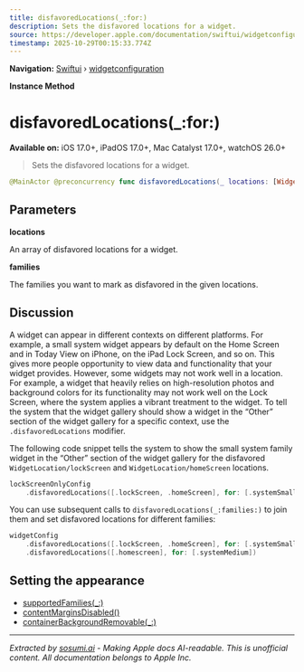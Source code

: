 ```yaml
---
title: disfavoredLocations(_:for:)
description: Sets the disfavored locations for a widget.
source: https://developer.apple.com/documentation/swiftui/widgetconfiguration/disfavoredlocations(_:for:)
timestamp: 2025-10-29T00:15:33.774Z
---
```


**Navigation:** [Swiftui](/documentation/swiftui) › [widgetconfiguration](/documentation/swiftui/widgetconfiguration)

**Instance Method**

# disfavoredLocations(_:for:)

**Available on:** iOS 17.0+, iPadOS 17.0+, Mac Catalyst 17.0+, watchOS 26.0+

> Sets the disfavored locations for a widget.

```swift
@MainActor @preconcurrency func disfavoredLocations(_ locations: [WidgetLocation], for families: [WidgetFamily]) -> some WidgetConfiguration
```

## Parameters

**locations**

An array of disfavored locations for a widget.



**families**

The families you want to mark as disfavored in the given locations.



## Discussion

A widget can appear in different contexts on different platforms. For example, a small system widget appears by default on the Home Screen and in Today View on iPhone, on the iPad Lock Screen, and so on. This gives more people opportunity to view data and functionality that your widget provides. However, some widgets may not work well in a location. For example, a widget that heavily relies on high-resolution photos and background colors for its functionality may not work well on the Lock Screen, where the system applies a vibrant treatment to the widget. To tell the system that the widget gallery should show a widget in the “Other” section of the widget gallery for a specific context, use the `.disfavoredLocations` modifier.

The following code snippet tells the system to show the small system family widget in the “Other” section of the widget gallery for the disfavored `WidgetLocation/lockScreen` and `WidgetLocation/homeScreen` locations.

```swift
lockScreenOnlyConfig
    .disfavoredLocations([.lockScreen, .homeScreen], for: [.systemSmall])
```

You can use subsequent calls to `disfavoredLocations(_:families:)` to join them and set disfavored locations for different families:

```swift
widgetConfig
    .disfavoredLocations([.lockScreen, .homeScreen], for: [.systemSmall])
    .disfavoredLocations([.homescreen], for: [.systemMedium])
```

## Setting the appearance

- [supportedFamilies(_:)](/documentation/swiftui/widgetconfiguration/supportedfamilies(_:))
- [contentMarginsDisabled()](/documentation/swiftui/widgetconfiguration/contentmarginsdisabled())
- [containerBackgroundRemovable(_:)](/documentation/swiftui/widgetconfiguration/containerbackgroundremovable(_:))

---

*Extracted by [sosumi.ai](https://sosumi.ai) - Making Apple docs AI-readable.*
*This is unofficial content. All documentation belongs to Apple Inc.*
